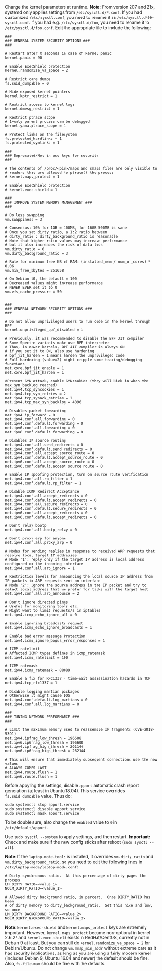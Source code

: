 Change the kernel parameters at runtime. **Note:** From version 207 and 21x, systemd only applies settings from `/etc/sysctl.d/*.conf`. If you had customized `/etc/sysctl.conf`, you need to rename it as `/etc/sysctl.d/99-sysctl.conf`. If you had e.g. `/etc/sysctl.d/foo`, you need to rename it to `/etc/sysctl.d/foo.conf`.
Edit the appropriate file to include the following:

```
###
### GENERAL SYSTEM SECURITY OPTIONS ###
###

# Restart after X seconds in case of kernel panic
kernel.panic = 90

# Enable ExecShield protection
kernel.randomize_va_space = 2

# Restrict core dumps
fs.suid_dumpable = 0

# Hide exposed kernel pointers
kernel.kptr_restrict = 1

# Restrict access to kernel logs
kernel.dmesg_restrict = 1

# Restrict ptrace scope
# 1=only parent process can be debugged
kernel.yama.ptrace_scope = 1

# Protect links on the filesystem
fs.protected_hardlinks = 1
fs.protected_symlinks = 1

###
### Deprecated/Not-in-use keys for security
###

# The contents of /proc/<pid>/maps and smaps files are only visible to
# readers that are allowed to ptrace() the process
# kernel.maps_protect = 1

# Enable ExecShield protection
# kernel.exec-shield = 1

###
### IMPROVE SYSTEM MEMORY MANAGEMENT ###
###

# Do less swapping
vm.swappiness = 3

# Consensus: 10% for 1GB = 100MB, for 16GB 500MB is sane
# Once you set dirty_ratio, a 1:2 ratio between
# dirty_ratio : dirty_background_ratio is reasonable
# Note that higher ratio values may increase performance
# but it also increases the risk of data loss
vm.dirty_ratio = 6
vm.dirty_background_ratio = 3

# Rule for minimum free KB of RAM: (installed_mem / num_of_cores) * 0.06
vm.min_free_kbytes = 251658

# On Debian 10, the default = 100
# Decreased values might increase performance
# NEVER EVER set it to 0
vm.vfs_cache_pressure = 50


###
### GENERAL NETWORK SECURITY OPTIONS ###
###

# Do not allow unprivileged users to run code in the kernel through BPF
kernel.unprivileged_bpf_disabled = 1

# Previously, it was recommended to disable the BPF JIT compiler
# Some Spectre variants make use BPF interpreter
# Thus, in newer kernels, BPF JIT compiler is always ON
# if you set it to ON, also use hardening
# bpf_jit_harden = 1 means harden the unprivileged code
# Full hardening (value=2) might cripple some tracing/debugging functions
net.core.bpf_jit_enable = 1
net.core.bpf_jit_harden = 1

#Prevent SYN attack, enable SYNcookies (they will kick-in when the max_syn_backlog reached)
net.ipv4.tcp_syncookies = 1
net.ipv4.tcp_syn_retries = 2
net.ipv4.tcp_synack_retries = 2
net.ipv4.tcp_max_syn_backlog = 4096

# Disables packet forwarding
net.ipv4.ip_forward = 0
net.ipv4.conf.all.forwarding = 0
net.ipv4.conf.default.forwarding = 0
net.ipv6.conf.all.forwarding = 0
net.ipv6.conf.default.forwarding = 0

# Disables IP source routing
net.ipv4.conf.all.send_redirects = 0
net.ipv4.conf.default.send_redirects = 0
net.ipv4.conf.all.accept_source_route = 0
net.ipv4.conf.default.accept_source_route = 0
net.ipv6.conf.all.accept_source_route = 0
net.ipv6.conf.default.accept_source_route = 0

# Enable IP spoofing protection, turn on source route verification
net.ipv4.conf.all.rp_filter = 1
net.ipv4.conf.default.rp_filter = 1

# Disable ICMP Redirect Acceptance
net.ipv4.conf.all.accept_redirects = 0
net.ipv4.conf.default.accept_redirects = 0
net.ipv4.conf.all.secure_redirects = 0
net.ipv4.conf.default.secure_redirects = 0
net.ipv6.conf.all.accept_redirects = 0
net.ipv6.conf.default.accept_redirects = 0

# Don't relay bootp
net.ipv4.conf.all.bootp_relay = 0

# Don't proxy arp for anyone
net.ipv4.conf.all.proxy_arp = 0

# Modes for sending replies in response to received ARP requests that resolve local target IP addresses
# Mode '1': reply only if the target IP address is local address configured on the incoming interface
net.ipv4.conf.all.arp_ignore = 1

# Restriction levels for announcing the local source IP address from IP packets in ARP requests sent on interface
# Mode '2': ignore the source address in the IP packet and try to select local address that we prefer for talks with the target host
net.ipv4.conf.all.arp_announce = 2

# Don't ignore directed pings
# Useful for monitoring tools etc.
# Might want to limit requests/s in iptables
net.ipv4.icmp_echo_ignore_all = 0

# Enable ignoring broadcasts request
net.ipv4.icmp_echo_ignore_broadcasts = 1

# Enable bad error message Protection
net.ipv4.icmp_ignore_bogus_error_responses = 1

# ICMP ratelimit
# Affected ICMP types defines in icmp_ratemask
net.ipv4.icmp_ratelimit = 100

# ICMP ratemask
net.ipv4.icmp_ratemask = 88089

# Enable a fix for RFC1337 - time-wait assassination hazards in TCP
net.ipv4.tcp_rfc1337 = 1

# Disable logging martian packages
# Otherwise it might cause DOS
net.ipv4.conf.default.log_martians = 0
net.ipv4.conf.all.log_martians = 0

###
### TUNING NETWORK PERFORMANCE ###
###

# Limit the maximum memory used to reassemble IP fragments (CVE-2018-5391)
net.ipv4.ipfrag_low_thresh = 196608
net.ipv6.ip6frag_low_thresh = 196608
net.ipv4.ipfrag_high_thresh = 262144
net.ipv6.ip6frag_high_thresh = 262144

# This will ensure that immediately subsequent connections use the new values
# ALWAYS COMES LAST
net.ipv4.route.flush = 1
net.ipv6.route.flush = 1
```

Before appyling the settings, disable `apport` automatic crash report generation (at least in Ubuntu 18.04).
This service overrides `fs.suid_dumpable` value. Thus do:
```
sudo systemctl stop apport.service
sudo systemctl disable apport.service
sudo systemctl mask apport.service
```
To be double sure, also change the `enabled` value to `0` in `/etc/default/apport`.

Use `sudo sysctl --system` to apply settings, and then restart. **Important:** Check and make sure if the new config sticks after reboot (`sudo sysctl --all`).

**Note**: If the `laptop-mode-tools` is installed, it overrides `vm.dirty_ratio` and `vm.dirty_background_ratio`, so you need to edit the following lines in `/etc/laptop-mode/laptop-mode.conf`:
```
# Dirty synchronous ratio.  At this percentage of dirty pages the process
LM_DIRTY_RATIO=<value_1>
NOLM_DIRTY_RATIO=<value_1>

# Allowed dirty background ratio, in percent.  Once DIRTY_RATIO has been
# of dirty memory to dirty_background_ratio.  Set this nice and low, so once
LM_DIRTY_BACKGROUND_RATIO=<value_2>
NOLM_DIRTY_BACKGROUND_RATIO=<value_2>

```

**Note**: `kernel.exec-shield` and `kernel.maps_protect` keys are extremely important. However, `kernel.maps_protect` became non-optional in kernel 2.6.27 and `kernel.exec-shield` exists in RedHat/CentOS, currently not in Debain 9 at least. But you can still do `kernel.randomize_va_space = 2` for Debian/Ubuntu. Do not change `vm.mmap_min_addr` without extreme care as it has security implications, as long as you are using a fairly modern kernel (includes Debian 9, Ubuntu 16.04 and newer) the default should be fine. Also, `fs.file-max` should be fine with the defaults.
